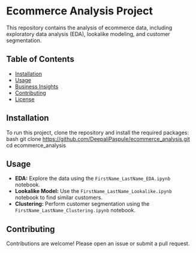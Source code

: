    # Ecommerce Analysis Project

   This repository contains the analysis of ecommerce data, including exploratory data analysis (EDA), lookalike modeling, and customer segmentation.

   ## Table of Contents
   - [Installation](#installation)
   - [Usage](#usage)
   - [Business Insights](#business-insights)
   - [Contributing](#contributing)
   - [License](#license)

   ## Installation
   To run this project, clone the repository and install the required packages:
   bash
   git clone https://github.com/DeepaliPaspule/ecommerce_analysis.git
   cd ecommerce_analysis

   
   ## Usage
   - **EDA:** Explore the data using the `FirstName_LastName_EDA.ipynb` notebook.
   - **Lookalike Model:** Use the `FirstName_LastName_Lookalike.ipynb` notebook to find similar customers.
   - **Clustering:** Perform customer segmentation using the `FirstName_LastName_Clustering.ipynb` notebook.

   ## Contributing
   Contributions are welcome! Please open an issue or submit a pull request.




